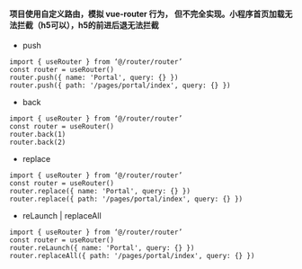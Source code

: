#### 项目使用自定义路由，模拟 vue-router 行为， 但不完全实现。小程序首页加载无法拦截（h5可以），h5的前进后退无法拦截
- push
```vue
import { useRouter } from ‘@/router/router’ 
const router = useRouter()
router.push({ name: 'Portal', query: {} })
router.push({ path: '/pages/portal/index', query: {} })
```

- back
```vue
import { useRouter } from ‘@/router/router’
const router = useRouter()
router.back(1)
router.back(2)
```

- replace
```vue
import { useRouter } from ‘@/router/router’ 
const router = useRouter()
router.replace({ name: 'Portal', query: {} })
router.replace({ path: '/pages/portal/index', query: {} })
```

- reLaunch | replaceAll
```vue
import { useRouter } from ‘@/router/router’
const router = useRouter()
router.reLaunch({ name: 'Portal', query: {} })
router.replaceAll({ path: '/pages/portal/index', query: {} })
```